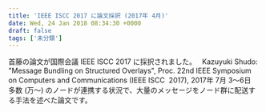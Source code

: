```yaml
---
title: 'IEEE ISCC 2017 に論文採択 (2017年 4月)'
date: Wed, 24 Jan 2018 08:34:30 +0000
draft: false
tags: ['未分類']
---
```


首藤の論文が国際会議 IEEE ISCC 2017 に採択されました。   Kazuyuki Shudo: "Message Bundling on Structured Overlays", Proc. 22nd IEEE Symposium on Computers and Communications (IEEE ISCC  2017), 2017年 7月 3～6日   多数 (万～) のノードが連携する状況で、大量のメッセージをノード群に配送する手法を述べた論文です。